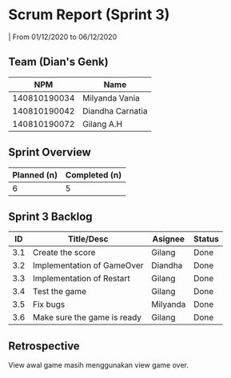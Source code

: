 # Scrum Report (Sprint 3)
| From 01/12/2020 to 06/12/2020

## Team (Dian's Genk)
| NPM           | Name        |
| ------------- |-------------|
| 140810190034  | Milyanda Vania    |
| 140810190042  | Diandha Carnatia   |
| 140810190072  | Gilang A.H |

## Sprint Overview
| Planned (n)   | Completed (n) |
| ------------- |-------------- |
| 6             | 5             |

## Sprint 3 Backlog

| ID  | Title/Desc | Asignee | Status |
| --- | ---------- | ------- | -------|
| 3.1 | Create the score | Gilang | Done |
| 3.2 | Implementation of GameOver | Diandha | Done |
| 3.3 | Implementation of Restart  | Gilang | Done |
| 3.4 | Test the game | Gilang | Done |
| 3.5 | Fix bugs | Milyanda | Done |
| 3.6 | Make sure the game is ready | Gilang | Done  |

## Retrospective 

View awal game masih menggunakan view game over.



